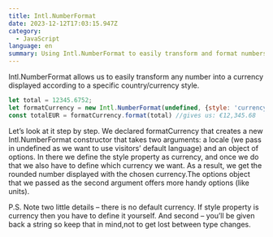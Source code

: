 ```yaml
---
title: Intl.NumberFormat
date: 2023-12-12T17:03:15.947Z
category:
  - JavaScript
language: en
summary: Using Intl.NumberFormat to easily transform and format numbers.
---
```

Intl.NumberFormat allows us to easily transform any number into a currency displayed according to a specific country/currency style.

```javascript
let total = 12345.6752;
let formatCurrency = new Intl.NumberFormat(undefined, {style: 'currency', currency: 'EUR' });
const totalEUR = formatCurrency.format(total) //gives us: €12,345.68
```

Let’s look at it step by step. We declared formatCurrency that creates a new Intl.NumberFormat constructor that takes two arguments: a locale (we pass in undefined as we want to use visitors’ default language) and an object of options. In there we define the style property as currency, and once we do that we also have to define which currency we want. As a result, we get the rounded number displayed with the chosen currency.The options object that we passed as the second argument offers more handy options (like units).

P.S. Note two little details – there is no default currency. If style property is currency then you have to define it yourself. And second – you’ll be given back a string so keep that in mind,not to get lost between type changes.